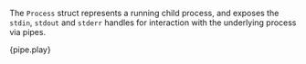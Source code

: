 The `Process` struct represents a running child process, and exposes the
`stdin`, `stdout` and `stderr` handles for interaction with the underlying
process via pipes.

{pipe.play}
